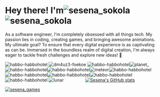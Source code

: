 # Hey there! I'm<img src="https://github.com/Sesenaa/Sesenaa/blob/main/assets/sesenatxt.svg" alt="sesena_sokola" style="margin-bottom: -10px !important;"> ![sesena_sokola](https://github.com/Sesenaa/Sesenaa/assets/108346754/7bca8ca4-be73-41a8-8220-9ad514da04c0)

As a software engineer, I'm completely obsessed with all things tech. My passion lies in coding, creating games, and bringing awesome animations. My ultimate goal? To ensure that every digital experience is as captivating as can be. Immersed in the boundless realm of digital creation, I'm always eager to tackle fresh challenges and explore new ideas! 🍫

![habbo-habbohotel](https://github.com/Sesenaa/Sesenaa/assets/108346754/671f14bb-3e94-4b0f-aa4d-4c571efd7bfb) ![dm4uz3-foekoe](https://github.com/Sesenaa/Sesenaa/assets/108346754/ee291aa8-28c3-4dfe-a508-a77e24c6917f) ![habbo-habbohotel](https://github.com/Sesenaa/Sesenaa/assets/108346754/671f14bb-3e94-4b0f-aa4d-4c571efd7bfb)![planet_](https://github.com/Sesenaa/Sesenaa/assets/108346754/a7e1d7ed-3140-4779-ac49-4fd75bd6fe02)![habbo-habbohotel](https://github.com/Sesenaa/Sesenaa/assets/108346754/671f14bb-3e94-4b0f-aa4d-4c571efd7bfb)![habbo-habbohotel](https://github.com/Sesenaa/Sesenaa/assets/108346754/671f14bb-3e94-4b0f-aa4d-4c571efd7bfb)![meteor](https://github.com/Sesenaa/Sesenaa/assets/108346754/cc0536cb-14de-41d9-be85-3d0428672cc4)![habbo-habbohotel](https://github.com/Sesenaa/Sesenaa/assets/108346754/671f14bb-3e94-4b0f-aa4d-4c571efd7bfb)![habbo-habbohotel](https://github.com/Sesenaa/Sesenaa/assets/108346754/671f14bb-3e94-4b0f-aa4d-4c571efd7bfb)![habbo-habbohotel](https://github.com/Sesenaa/Sesenaa/assets/108346754/671f14bb-3e94-4b0f-aa4d-4c571efd7bfb)![habbo-habbohotel](https://github.com/Sesenaa/Sesenaa/assets/108346754/671f14bb-3e94-4b0f-aa4d-4c571efd7bfb)![habbo-habbohotel](https://github.com/Sesenaa/Sesenaa/assets/108346754/671f14bb-3e94-4b0f-aa4d-4c571efd7bfb) 
![lunar](https://github.com/iSesena/iSesena/assets/108346754/cbe0dbe4-8abe-4d4f-a39f-e85e8dfeb214)                  [![Sesena's GitHub stats](https://github-readme-stats.vercel.app/api?username=Sesena0u0&show_icons=true&include_all_commits=true&theme=transparent&cache_seconds=1800)](https://github.com/anuraghazra/github-readme-stats)

[![sesena_games](https://img.shields.io/static/v1?label=sesena_games&message=Visiter&color=pink)](https://sesena0u0.github.io/Games/)


